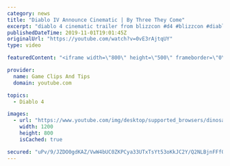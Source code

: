 ```yaml
---
category: news
title: "Diablo IV Announce Cinematic | By Three They Come"
excerpt: "diablo 4 cinematic trailer from blizzcon #d4 #blizzcon #diablo."
publishedDateTime: 2019-11-01T19:01:45Z
originalUrl: "https://youtube.com/watch?v=0vE3rAjtqUY"
type: video

featuredContent: "<iframe width=\"800\" height=\"500\" frameborder=\"0\" src=\"https://www.youtube.com/embed/0vE3rAjtqUY\" allow=\"accelerometer; autoplay; encrypted-media; gyroscope; picture-in-picture\" allowfullscreen></iframe>"

provider:
  name: Game Clips And Tips
  domain: youtube.com

topics:
  - Diablo 4

images:
  - url: "https://www.youtube.com/img/desktop/supported_browsers/dinosaur.png"
    width: 1200
    height: 800
    isCached: true

secured: "uPv/9/JZDO0gdKAZ/VwW4bUC0ZKPCya33UTxTsYt53oKkJC2Y/Q2NLBjnFFfQlYaLxC7nra7WSA5bRE/RbJllSEmQcIkPgMiVuW6RFQDFSrmon3JB5HXAHGRxiIdhuF0q7gNMpU9aCygmLTQfS9+oQMZW7PuRop6vMYP2U/NPqeifjMU8/rC1l2+cJx5fvc1ij8ssJFnOPXKxXKYfVqI47w2BNaYcwxyBzgRgVUKIjFnehAPxASknN1JxuRX2QAwyCHR603HJhQVypMw5N/vWCquPBRSaTa1OBe+0aVlksa1cyrD7SRO7oXzPrio/EXuj3Fxbd6Edh6vE5aQtXar1eYhYR/OVDHWLFqUlBpqgjpgg+XL+lG+iUeemBZCtXdbn/0/S16VxzpLRlgJBGboUg==;+2qelEyOUYqkth1J8SiwQg=="
---
```


